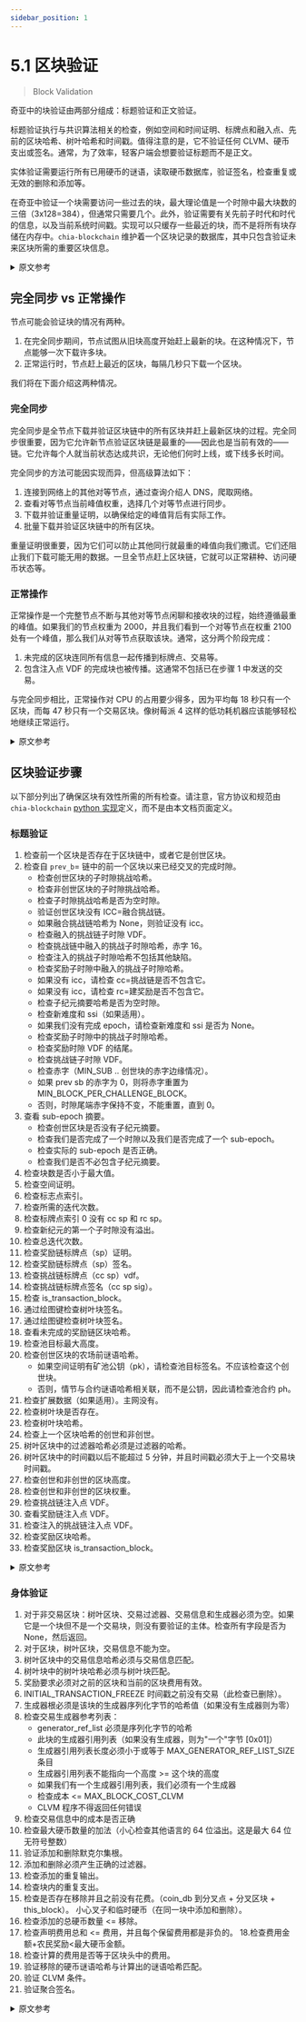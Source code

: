```yaml
---
sidebar_position: 1
---
```


# 5.1 区块验证

> Block Validation

奇亚中的块验证由两部分组成：标题验证和正文验证。

标题验证执行与共识算法相关的检查，例如空间和时间证明、标牌点和融入点、先前的区块哈希、树叶哈希和时间戳。值得注意的是，它不验证任何 CLVM、硬币支出或签名。通常，为了效率，轻客户端会想要验证标题而不是正文。

实体验证需要运行所有已用硬币的谜语，读取硬币数据库，验证签名，检查重复或无效的删除和添加等。

在奇亚中验证一个块需要访问一些过去的块，最大理论值是一个时隙中最大块数的三倍（3x128=384），但通常只需要几个。此外，验证需要有关先前子时代和时代的信息，以及当前系统时间戳。实现可以只缓存一些最近的块，而不是将所有块存储在内存中。`chia-blockchain` 维护着一个区块记录的数据库，其中只包含验证未来区块所需的重要区块信息。

<details>
<summary>原文参考</summary>

Block validation in Chia is composed of two parts: header validation and body validation.

The header validation performs consensus algorithm-related checks, such as proof of space and time, signage points and infusion points, previous block hashes, foliage hashes, and timestamps. Notably, it does not validate any CLVM, coin spends, or signatures. Usually, for efficiency, light clients will want to validate headers but not the body.

Body validation entails running all puzzles for spent coins, reading the coin database, verifying signatures, checking for duplicate or invalid removals and additions, etc.

Validating a block in Chia will require access to some blocks in the past, up to a maximum theoretical value of three times the max number of blocks in a slot (3x128=384), but usually only a few are needed. Also, information regarding previous sub-epochs and epochs is needed for validation, as well as the current system timestamp. Implementations can cache only some recent blocks instead of storing all blocks in memory. `chia-blockchain` maintains a database of BlockRecords, which contain only the important pieces of block information required for validating future blocks.

</details>

## 完全同步 vs 正常操作

节点可能会验证块的情况有两种。

1. 在完全同步期间，节点试图从旧块高度开始赶上最新的块。在这种情况下，节点能够一次下载许多块。
2. 正常运行时，节点赶上最近的区块，每隔几秒只下载一个区块。

我们将在下面介绍这两种情况。

### 完全同步

完全同步是全节点下载并验证区块链中的所有区块并赶上最新区块的过程。完全同步很重要，因为它允许新节点验证区块链是最重的——因此也是当前有效的——链。它允许每个人就当前状态达成共识，无论他们何时上线，或下线多长时间。

完全同步的方法可能因实现而异，但高级算法如下：

1. 连接到网络上的其他对等节点，通过查询介绍人 DNS，爬取网络。
2. 查看对等节点当前峰值权重，选择几个对等节点进行同步。
3. 下载并验证重量证明，以确保给定的峰值背后有实际工作。
4. 批量下载并验证区块链中的所有区块。

重量证明很重要，因为它们可以防止其他同行就最重的峰值向我们撒谎。它们还阻止我们下载可能无用的数据。一旦全节点赶上区块链，它就可以正常耕种、访问硬币状态等。

### 正常操作

正常操作是一个完整节点不断与其他对等节点闲聊和接收块的过程，始终遵循最重的峰值。如果我们的节点权重为 2000，并且我们看到一个对等节点在权重 2100 处有一个峰值，那么我们从对等节点获取该块。通常，这分两个阶段完成：

1. 未完成的区块连同所有信息一起传播到标牌点、交易等。
2. 包含注入点 VDF 的完成块也被传播。这通常不包括已在步骤 1 中发送的交易。

与完全同步相比，正常操作对 CPU 的占用要少得多，因为平均每 18 秒只有一个区块，而每 47 秒只有一个交易区块。像树莓派 4 这样的低功耗机器应该能够轻松地继续正常运行。

<details>
<summary>原文参考</summary>

- ## Full Sync vs Normal Operation

There are two cases when a node might verify blocks.

1. During a full sync, where the node is trying to catch up to the most recent block, starting from an old block height. In this case, the node is able to download many blocks at once.
2. During normal operation, where the node is caught up to the most recent block, and is only downloading one block every few seconds.

We'll cover both of these cases below.

- ### Full Sync

Full sync is the process by which a full node downloads and validates all of the blocks in the blockchain and catches up to the most recent block. Full sync is important, because it allows new nodes to validate that a blockchain is the heaviest -- and thus, the currently valid -- chain. It allows everyone to come to consensus on the current state, regardless of when they come online, or for how long they go offline.

The method of full sync can vary between implementations, but the high level algorithm is the following:

1. Connect to other peers on the network, by querying the introducer DNS, and crawling the network.
2. Check the current weight of the peak of the peers, and select a few peers to sync from.
3. Download and validate a weight proof, to ensure that the given peak has real work behind it.
4. Download and validate all blocks in the blockchain, in batches.

Weight proofs are important, because they prevent other peers from lying to us about what the heaviest peak is. They also prevent us from downloading potentially useless data. Once the full node is caught up to the blockchain, it can properly farm, access the coin state, etc.

- ### Normal Operation

Normal operation is the process by which a full node continuously gossips and receives blocks with other peers, always following the heaviest peak. If our node is at weight 2000, and we see that a peer has a peak at weight 2100, then we fetch that block from the peer. Usually, this is done in two phases:

1. The unfinished block is propagated across the network, along with all information up to the signage point, transactions, etc.
2. The finished block, which includes infusion point VDFs, is also propagated. This typically excludes the transactions, which were already sent in step 1.

Normal operation is much less CPU-intensive than full sync, since there is only one block every 18 seconds, and one transaction block every 47 seconds, on average. Low-power machines like the Raspberry PI 4 should be able to easily continue normal operation.

</details>

## 区块验证步骤

以下部分列出了确保区块有效性所需的所有检查。请注意，官方协议和规范由 `chia-blockchain` [python 实现](https://github.com/Chia-Network/chia-blockchain/tree/main/chia/consensus)定义，而不是由本文档页面定义。

### 标题验证

1. 检查前一个区块是否存在于区块链中，或者它是创世区块。
2. 检查自 `prev_b`= 链中的前一个区块以来已经交叉的完成时隙。
   - 检查创世区块的子时隙挑战哈希。
   - 检查非创世区块的子时隙挑战哈希。
   - 检查子时隙挑战哈希是否为空时隙。
   - 验证创世区块没有 ICC=融合挑战链。
   - 如果融合挑战链哈希为 None，则验证没有 icc。
   - 检查融入的挑战链子时隙 VDF。
   - 检查挑战链中融入的挑战子时隙哈希，赤字 16。
   - 检查注入的挑战子时隙哈希不包括其他缺陷。
   - 检查奖励子时隙中融入的挑战子时隙哈希。
   - 如果没有 icc，请检查 cc=挑战链是否不包含它。
   - 如果没有 icc，请检查 rc=建奖励是否不包含它。
   - 检查子纪元摘要哈希是否为空时隙。
   - 检查新难度和 ssi（如果适用）。
   - 如果我们没有完成 epoch，请检查新难度和 ssi 是否为 None。
   - 检查奖励子时隙中的挑战子时隙哈希。
   - 检查奖励时隙 VDF 的结尾。
   - 检查挑战链子时隙 VDF。
   - 检查赤字（MIN_SUB .. 创世块的赤字边缘情况）。
   - 如果 prev sb 的赤字为 0，则将赤字重置为 MIN_BLOCK_PER_CHALLENGE_BLOCK。
   - 否则，时隙尾端赤字保持不变，不能重置，直到 0。
3. 查看 sub-epoch 摘要。
   - 检查创世区块是否没有子纪元摘要。
   - 检查我们是否完成了一个时隙以及我们是否完成了一个 sub-epoch。
   - 检查实际的 sub-epoch 是否正确。
   - 检查我们是否不必包含子纪元摘要。
4. 检查块数是否小于最大值。
5. 检查空间证明。
6. 检查标志点索引。
7. 检查所需的迭代次数。
8. 检查标牌点索引 0 没有 cc sp 和 rc sp。
9. 检查新纪元的第一个子时隙没有溢出。
10. 检查总迭代次数。
11. 检查奖励链标牌点（sp）证明。
12. 检查奖励链标牌点（sp）签名。
13. 检查挑战链标牌点（cc sp）vdf。
14. 检查挑战链标牌点签名（cc sp sig）。
15. 检查 is_transaction_block。
16. 通过绘图键检查树叶块签名。
17. 通过绘图键检查树叶块签名。
18. 查看未完成的奖励链区块哈希。
19. 检查池目标最大高度。
20. 检查创世区块的农场前谜语哈希。
    - 如果空间证明有矿池公钥（pk），请检查池目标签名。不应该检查这个创世块。
    - 否则，情节与合约谜语哈希相关联，而不是公钥，因此请检查池合约 ph。
21. 检查扩展数据（如果适用）。主网没有。
22. 检查树叶块是否存在。
23. 检查树叶块哈希。
24. 检查上一个区块哈希的创世和非创世。
25. 树叶区块中的过滤器哈希必须是过滤器的哈希。
26. 树叶区块中的时间戳以后不能超过 5 分钟，并且时间戳必须大于上一个交易块时间戳。
27. 检查创世和非创世的区块高度。
28. 检查创世和非创世的区块权重。
29. 检查挑战链注入点 VDF。
30. 查看奖励链注入点 VDF。
31. 检查注入的挑战链注入点 VDF。
32. 检查奖励区块哈希。
33. 检查奖励区块 is_transaction_block。

<details>
<summary>原文参考</summary>

- ## Block Validation Steps

The following sections list all of the required checks to ensure validity of a block. Please note that the official protocol and specification are defined by the `chia-blockchain`
[Python implementation](https://github.com/Chia-Network/chia-blockchain/tree/main/chia/consensus), and NOT by this documentation page.

- ### Header Validation

1. Check that the previous block exists in the blockchain, or that it is genesis.
2. Check finished slots that have been crossed since `prev_b`= the previous block in the chain.
   - Check sub-slot challenge hash for genesis block.
   - Check sub-slot challenge hash for non-genesis block.
   - Check sub-slot challenge hash for empty slot.
   - Validate that genesis block has no ICC=Infused challenge chain.
   - Validate that there is not icc iff icc_challenge hash is None.
   - Check infused challenge chain sub-slot VDF.
   - Check infused challenge sub-slot hash in challenge chain, deficit 16.
   - Check infused challenge sub-slot hash not included for other deficits.
   - Check infused challenge sub-slot hash in reward sub-slot.
   - If no icc, check that the cc=challenge chain doesn't include it.
   - If no icc, check that the rc=reward chain doesn't include it.
   - Check sub-epoch summary hash is None for empty slots.
   - Check new difficulty and ssi if applicable.
   - Check new difficulty and ssi are None if we don't finish epoch.
   - Check challenge sub-slot hash in reward sub-slot.
   - Check end of reward slot VDF.
   - Check challenge chain sub-slot VDF.
   - Check deficit (MIN_SUB.. deficit edge case for genesis block)
   - If prev sb had deficit 0, resets deficit to MIN_BLOCK_PER_CHALLENGE_BLOCK
   - Otherwise, deficit stays the same at the slot ends, cannot reset until 0
3. Check sub-epoch summary
   - Check that genesis block does not have sub-epoch summary
   - Check that we finished a slot and we finished a sub-epoch
   - Check the actual sub-epoch is correct
   - Check that we don't have to include a sub-epoch summary
4. Check if the number of blocks is less than the max
5. Check proof of space
6. Check signage point index
7. Check required iters
8. check signage point index 0 has no cc sp and no rc sp
9. Check no overflows in the first sub-slot of a new epoch
10. Check total iters
11. Check reward chain sp proof
12. Check reward chain sp signature
13. Check cc sp vdf
14. Check cc sp sig
15. Check is_transaction_block
16. Check foliage block signature by plot key
17. Check foliage block signature by plot key
18. Check unfinished reward chain block hash
19. Check pool target max height
20. Check pre-farm puzzle hashes for genesis block.
    - If pospace has a pool pk, check pool target signature. Should not check this for genesis block.
    - Otherwise, the plot is associated with a contract puzzle hash, not a public key, so check pool contract ph
21. Check extension data if applicable. None for mainnet.
22. Check if foliage block is present
23. Check foliage block hash
24. Check prev block hash for genesis and non-genesis
25. The filter hash in the Foliage Block must be the hash of the filter
26. The timestamp in Foliage Block must not be over 5 minutes in the future, and the timestamp must be greater than the previous transaction block timestamp
27. Check block height for genesis and non-genesis
28. Check block weight for genesis and non-genesis
29. Check challenge chain infusion point VDF
30. Check reward chain infusion point VDF
31. Check infused challenge chain infusion point VDF
32. Check reward block hash
33. Check reward block is_transaction_block

</details>

### 身体验证

1. 对于非交易区块：树叶区块、交易过滤器、交易信息和生成器必须为空。如果它是一个块但不是一个交易块，则没有要验证的主体。检查所有字段是否为 None，然后返回。
2. 对于区块，树叶区块，交易信息不能为空。
3. 树叶区块中的交易信息哈希必须与交易信息匹配。
4. 树叶块中的树叶块哈希必须与树叶块匹配。
5. 奖励要求必须对之前的区块和当前的区块费用有效。
6. INITIAL_TRANSACTION_FREEZE 时间戳之前没有交易（此检查已删除）。
7. 生成器根必须是该块的生成器序列化字节的哈希值（如果没有生成器则为零）
8. 检查交易生成器参考列表：
   - generator_ref_list 必须是序列化字节的哈希
   - 此块的生成器引用列表（如果没有生成器，则为"一个"字节 [0x01]）
   - 生成器引用列表长度必须小于或等于 MAX_GENERATOR_REF_LIST_SIZE 条目
   - 生成器引用列表不能指向一个高度 >= 这个块的高度
   - 如果我们有一个生成器引用列表，我们必须有一个生成器
   - 检查成本 <= MAX_BLOCK_COST_CLVM
   - CLVM 程序不得返回任何错误
9. 检查交易信息中的成本是否正确
10. 检查最大硬币数量的加法（小心检查其他语言的 64 位溢出。这是最大 64 位无符号整数）
11. 验证添加和删除默克尔集根。
12. 添加和删除必须产生正确的过滤器。
13. 检查添加的重复输出。
14. 检查块内的重复支出。
15. 检查是否存在移除并且之前没有花费。（coin_db 到分叉点 + 分叉区块 + this_block）。
    小心叉子和临时硬币（在同一块中添加和删除）。
16. 检查添加的总硬币数量 <= 移除。
17. 检查声明费用总和 <= 费用，并且每个保留费用都是非负的。 18.检查费用金额+农民奖励<最大硬币金额。
18. 检查计算的费用是否等于区块头中的费用。
19. 验证移除的硬币谜语哈希与计算出的谜语哈希匹配。
20. 验证 CLVM 条件。
21. 验证聚合签名。

<details>
<summary>原文参考</summary>

### Body Validation

1. For non transaction-blocs: foliage block, transaction filter, transactions info, and generator must
   be empty. If it is a block but not a transaction block, there is no body to validate. Check that all fields are
   None, and return.
2. For blocks, foliage block, transactions info must not be empty.
3. The transaction info hash in the Foliage block must match the transaction info.
4. The foliage block hash in the foliage block must match the foliage block.
5. The reward claims must be valid for the previous blocks, and current block fees.
6. No transactions before INITIAL_TRANSACTION_FREEZE timestamp (this check has been removed).
7. The generator root must be the hash of the serialized bytes of the generator for this block (or zeroes if no generator)
8. Check the transactions generator reference list:
   - The generator_ref_list must be the hash of the serialized bytes of
   - the generator ref list for this block (or 'one' bytes [0x01] if no generator)
   - The generator ref list length must be less than or equal to MAX_GENERATOR_REF_LIST_SIZE entries
   - The generator ref list must not point to a height >= this block's height
   - If we have a generator reference list, we must have a generator
   - Check that cost <= MAX_BLOCK_COST_CLVM
   - The CLVM program must not return any errors
9. Check that the correct cost is in the transactions info
10. Check additions for max coin amount (be careful to check for 64 bit overflows in other languages. This is the max 64 bit unsigned integer)
11. Validate addition and removal merkle set roots.
12. The additions and removals must result in the correct filter.
13. Check for duplicate outputs in additions.
14. Check for duplicate spends inside block.
15. Check if removals exist and were not previously spent. (coin_db up to the fork point + fork block + this_block).
    Be careful with forks and with ephemeral coins (added and removed in same block).
16. Check that the total coin amount for added is <= removed.
17. Check that the assert fee sum <= fees, and that each reserved fee is non-negative.
18. Check that the fee amount + farmer reward < maximum coin amount.
19. Check that the computed fees are equal to the fees in the block header.
20. Verify that removed coin puzzle_hashes match with calculated puzzle_hashes.
21. Verify CLVM conditions.
22. Verify aggregated signature.

</details>
